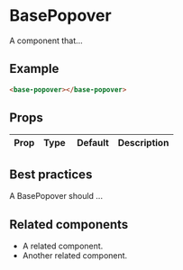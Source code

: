 # BasePopover

A component that...

## Example

```html
<base-popover></base-popover>
```

## Props

Prop | Type | Default | Description
--- | --- | --- | ---

## Best practices

A BasePopover should ...

## Related components

- A related component.
- Another related component.

